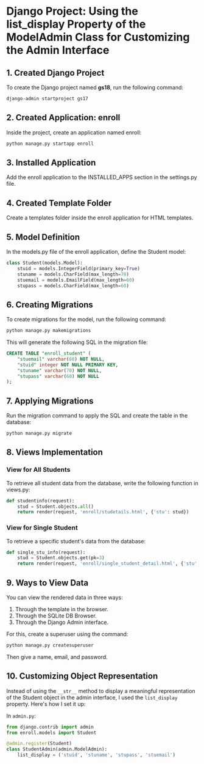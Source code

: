 # Django Project: Using the list_display Property of the ModelAdmin Class for Customizing the Admin Interface

## 1. **Created Django Project**
To create the Django project named **gs18**, run the following command:

```bash
django-admin startproject gs17
```

## 2. **Created Application: enroll**
Inside the project, create an application named enroll:

```bash
python manage.py startapp enroll
```

## 3. **Installed Application**
Add the enroll application to the INSTALLED_APPS section in the settings.py file.

## 4. **Created Template Folder**
Create a templates folder inside the enroll application for HTML templates.

## 5. **Model Definition**
In the models.py file of the enroll application, define the Student model:

```python
class Student(models.Model):
    stuid = models.IntegerField(primary_key=True)
    stuname = models.CharField(max_length=70)
    stuemail = models.EmailField(max_length=60)
    stupass = models.CharField(max_length=60)
```

## 6. **Creating Migrations**
To create migrations for the model, run the following command:

```bash
python manage.py makemigrations
```

This will generate the following SQL in the migration file:

```sql
CREATE TABLE "enroll_student" (
    "stuemail" varchar(60) NOT NULL, 
    "stuid" integer NOT NULL PRIMARY KEY, 
    "stuname" varchar(70) NOT NULL, 
    "stupass" varchar(60) NOT NULL
);
```

## 7. **Applying Migrations**
Run the migration command to apply the SQL and create the table in the database:

```bash
python manage.py migrate
```

## 8. **Views Implementation**
### View for All Students
To retrieve all student data from the database, write the following function in views.py:

```python
def studentinfo(request):
    stud = Student.objects.all()
    return render(request, 'enroll/studetails.html', {'stu': stud})
```

### View for Single Student
To retrieve a specific student's data from the database:

```python
def single_stu_info(request):
    stud = Student.objects.get(pk=3)
    return render(request, 'enroll/single_student_detail.html', {'stu': stud})
```

## 9. **Ways to View Data**
You can view the rendered data in three ways:
1. Through the template in the browser.
2. Through the SQLite DB Browser.
3. Through the Django Admin interface.

For this, create a superuser using the command:
```bash
python manage.py createsuperuser
```
Then give a name, email, and password.

## 10. **Customizing Object Representation**
Instead of using the `__str__` method to display a meaningful representation of the Student object in the admin interface, I used the `list_display` property. Here's how I set it up:

In `admin.py`:

```python
from django.contrib import admin
from enroll.models import Student

@admin.register(Student)
class StudentAdmin(admin.ModelAdmin):
    list_display = ('stuid', 'stuname', 'stupass', 'stuemail')
```

